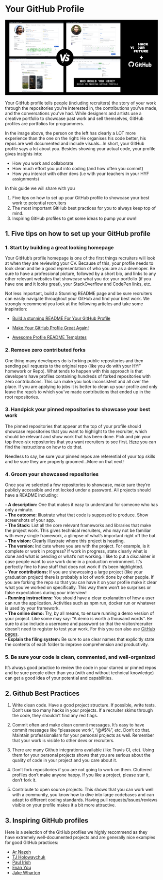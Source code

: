 # Your GitHub Profile

![YourGitHubProfile](assets/hyfgh2.jpg)

Your GitHub profile tells people (including recruiters) the story of your work through the repositories you're interested in, the contributions you've made, and the conversations you've had. While designers and artists use a creative portfolio to showcase past work and sell themselves, GitHub profiles are portfolios for programmers. 

In the image above, the person on the left has clearly a LOT more experience than the one on the right: He organises his code better, his repos are well documented and include visuals...In short, your GitHub profile says a lot about you. Besides showing your actual code, your profile gives insights into:

- How you work and collaborate
- How much effort you put into coding (and how often you commit)
- How you interact with other devs (i.e with your teachers in your HYF assignments)

In this guide we will share with you 
1. Five tips on how to set up your GitHub profile to showcase your best work to potential recruiters
2. The most important GitHub best practices for you to always keep top of mind.
3. Inspiring GitHub profiles to get some ideas to pump your own!

## 1. Five tips on how to set up your GitHub profile 

### 1. Start by building a great looking homepage

Your GitHub’s profile homepage is one of the first things recruiters will look at when they are reviewing your CV. Because of this, your profile needs to look clean and be a good representation of who you are as a developer. Be sure to have a professional picture, followed by a short bio, and links to any other relevant websites that showcase what you do: your portfolio (if you have one and it looks great), your StackOverflow and CodePen links, etc.

Not less important, build a Stunning README page and be sure recruiters can easily navigate throughout your GitHub and find your best work. We strongly recommend you look at the following articles and take some inspiration:

- [Build a stunning README For Your GitHub Profile](https://towardsdatascience.com/build-a-stunning-readme-for-your-github-profile-9b80434fe5d7)

- [Make Your GitHub Profile Great Again!](https://dev.to/pedes/make-your-github-profile-great-again-oan)

- [Awesome Profile README Templates](https://github.com/kautukkundan/Awesome-Profile-README-templates)


### 2. Remove zero contributed forks
One thing many developers do is forking public repositories and then sending pull requests to the original repo (like you do with your HYF homework or Repo). What tends to happen with this approach is that developers have profiles containing hundreds of forked repositories with zero contributions. This can make you look inconsistent and all over the place. If you are applying to jobs it is better to clean up your profile and only leave the repo’s to which you’ve made contributions that ended up in the root repositories.

### 3. Handpick your pinned repositories to showcase your best work
The pinned repositories that appear at the top of your profile should showcase repositories that you want to highlight to the recruiter, which should be relevant and show work that has been done. Pick and pin your top three-six repositories that you want recruiters to see first. [Here](https://docs.github.com/en/free-pro-team@latest/github/setting-up-and-managing-your-github-profile/pinning-items-to-your-profile) you can find the instructions on how to do that. 

Needless to say, be sure your pinned repos are referential of your top skills and be sure they are properly groomed...More on that next!

### 4. Groom your showcased repositories

Once you’ve selected a few repositories to showcase, make sure they’re publicly accessible and not locked under a password. All projects should have a README including:

**- A description:** One that makes it easy to understand for someone who has only a minute. <br>
**- The outcome:** Illustrate what that code is supposed to produce. Show screenshots of your app. <br>
**- The Stack:** List all the core relevant frameworks and libraries that make the project work. This gives technical recruiters, who may not be familiar with every single framework, a glimpse of what’s important right off the bat.<br>
**- The vision:** Clearly illustrate where this project is heading.<br>
**- The version:** Indicate where you are with the project. For example, is it complete or work in progress? If work in progress, state clearly what is done and what is pending or what’s not working. I like to put a disclaimer in case people want to use work done in a production environment. It’s perfectly fine to have stuff that does not work if it’s been highlighted.<br>
**- Your contributions:** If you are showcasing a large project (like your graduation project) there is probably a lot of work done by other people. If you are forking the repo so that you can have it on your profile make it clear what you’ve worked on specifically. This way there won’t be surprises or false expectations during your interview!<br>
**- Running instructions:** You should have a clear explanation of how a user can run the application. Activities such as npm run, docker run or whatever is used by your framework.<br>
**- The online demo:** Try, by all means, to ensure running a demo version of your project. Like some may say: “A demo is worth a thousand words”. Be sure to also include a username and password so that the visitor/recruiter doesn’t need to register to test your work. For this you can also use [GitHub pages](https://pages.github.com/).<br>
**- Explain the filing system:** Be sure to use clear names that explicitly state the contents of each folder to improve comprehension and productivity.<br>

### 5. Be sure your code is clean, commented, and well-organized 

It’s always good practice to review the code in your starred or pinned repos and be sure people other than you (with and without technical knowledge) can get a good idea of your potential and capabilities.


## 2. Github Best Practices

1. Write clean code. Have a good project structure. If possible, write tests. Don’t use too many hacks in your projects. If a recruiter skims through the code, they shouldn’t find any red flags.

2. Commit often and make clean commit messages. It’s easy to have commit messages like “pleaseeee work”, “@#$%”, etc. Don’t do that. Maintain professionalism for your personal projects as well. Remember that your work is visible to other devs or recruiters.

3. There are many Github integrations available (like Travis CI, etc). Using them for your personal projects shows that you are serious about the quality of code in your project and you care about it.

4. Don’t fork repositories if you are not going to work on them. Cluttered profiles don’t make anyone happy. If you like a project, please star it, don’t fork it.

5. Contribute to open source projects: This shows that you can work well with a community, you know how to dive into large codebases and can adapt to different coding standards. Having pull requests/issues/reviews visible on your profile makes it a bit more attractive.

## 3. Inspiring GitHub profiles

Here is a selection of the GitHub profiles we highly recommend as they have extremely well-documented projects and are generally nice examples for good GitHub practices:

- [Ar Nazeh](https://github.com/Nazeh)
- [TJ Holowaychuk](https://github.com/tj)
- [Paul Irish](https://github.com/paulirish)
- [Evan You](https://github.com/yyx990803)
- [Jake Wharton](https://github.com/JakeWharton)
